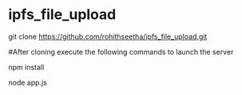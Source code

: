# ipfs_file_upload
git clone https://github.com/rohithseetha/ipfs_file_upload.git

#After cloning execute the following commands to launch the server

npm install

node app.js
